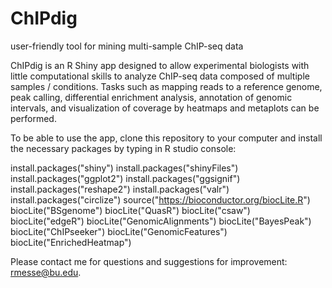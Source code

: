 # ChIPdig
user-friendly tool for mining multi-sample ChIP-seq data

ChIPdig is an R Shiny app designed to allow experimental biologists with little computational skills to analyze ChIP-seq data composed of multiple samples / conditions.
Tasks such as mapping reads to a reference genome, peak calling, differential enrichment analysis, annotation of genomic intervals, and visualization of coverage by heatmaps and metaplots can be performed.

To be able to use the app, clone this repository to your computer and install the necessary packages by typing in R studio console:

install.packages("shiny")
install.packages("shinyFiles")
install.packages("ggplot2")
install.packages("ggsignif")
install.packages("reshape2")
install.packages("valr")
install.packages("circlize")
source("https://bioconductor.org/biocLite.R")
biocLite("BSgenome")
biocLite("QuasR")
biocLite("csaw")
biocLite("edgeR")
biocLite("GenomicAlignments")
biocLite("BayesPeak")
biocLite("ChIPseeker")
biocLite("GenomicFeatures")
biocLite("EnrichedHeatmap") 

Please contact me for questions and suggestions for improvement: rmesse@bu.edu.
